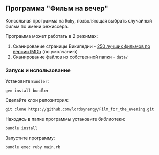 ## Программа "Фильм на вечер"
Консольная программа на ```Ruby```, позволяющая выбрать случайный фильм по имени режиссера. 

Программа может работать в 2 режимах: 
1. Сканирование страницы Википедии - [250 лучших фильмов по версии IMDb](https://ru.wikipedia.org/wiki/250_%D0%BB%D1%83%D1%87%D1%88%D0%B8%D1%85_%D1%84%D0%B8%D0%BB%D1%8C%D0%BC%D0%BE%D0%B2_%D0%BF%D0%BE_%D0%B2%D0%B5%D1%80%D1%81%D0%B8%D0%B8_IMDb) (по умолчанию)
2. Сканирование файлов из собственной папки - ```data/```
### Запуск и использование
Установите ```Bundler```:
```
gem install bundler
```
Сделайте клон репозитория:
```
git clone https://github.com/lordsynergy/Film_for_the_evening.git
```
Находясь в папке программы установите библиотеки:
```
bundle install
```
Запустите программу:
```
bundle exec ruby main.rb
```
